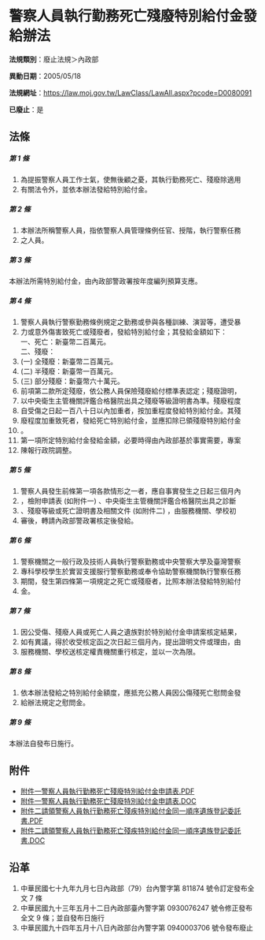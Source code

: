 # 警察人員執行勤務死亡殘廢特別給付金發給辦法

**法規類別**：廢止法規＞內政部

**異動日期**：2005/05/18  

**法規網址**：https://law.moj.gov.tw/LawClass/LawAll.aspx?pcode=D0080091

**已廢止**：是



## 法條
##### 第 1 條
1. 為提振警察人員工作士氣，使無後顧之憂，其執行勤務死亡、殘廢除適用
1. 有關法令外，並依本辦法發給特別給付金。

##### 第 2 條
1. 本辦法所稱警察人員，指依警察人員管理條例任官、授階，執行警察任務
1. 之人員。

##### 第 3 條
本辦法所需特別給付金，由內政部警政署按年度編列預算支應。

##### 第 4 條
1. 警察人員執行警察勤務條例規定之勤務或參與各種訓練、演習等，遭受暴
1. 力或意外傷害致死亡或殘廢者，發給特別給付金；其發給金額如下：  
一、死亡：新臺幣二百萬元。  
二、殘廢：
1.  (一) 全殘廢：新臺幣二百萬元。
1.  (二) 半殘廢：新臺幣一百萬元。
1.  (三) 部分殘廢：新臺幣六十萬元。
1. 前項第二款所定殘廢，依公務人員保險殘廢給付標準表認定；殘廢證明，
1. 以中央衛生主管機關評鑑合格醫院出具之殘廢等級證明書為準。殘廢程度
1. 自受傷之日起一百八十日以內加重者，按加重程度發給特別給付金。其殘
1. 廢程度加重致死者，發給死亡特別給付金，並應扣除已領殘廢特別給付金
1. 。
1. 第一項所定特別給付金發給金額，必要時得由內政部基於事實需要，專案
1. 陳報行政院調整。

##### 第 5 條
1. 警察人員發生前條第一項各款情形之一者，應自事實發生之日起三個月內
1. ，檢附申請表 (如附件一) 、中央衛生主管機關評鑑合格醫院出具之診斷
1. 、殘廢等級或死亡證明書及相關文件 (如附件二) ，由服務機關、學校初
1. 審後，轉請內政部警政署核定後發給。

##### 第 6 條
1. 警察機關之一般行政及技術人員執行警察勤務或中央警察大學及臺灣警察
1. 專科學校學生於實習支援服行警察勤務或奉令協助警察機關執行警察任務
1. 期間，發生第四條第一項規定之死亡或殘廢者，比照本辦法發給特別給付
1. 金。

##### 第 7 條
1. 因公受傷、殘廢人員或死亡人員之遺族對於特別給付金申請案核定結果，
1. 如有異議，得於收受核定函之次日起三個月內，提出證明文件或理由，由
1. 服務機關、學校送核定權責機關重行核定，並以一次為限。

##### 第 8 條
1. 依本辦法發給之特別給付金額度，應抵充公務人員因公傷殘死亡慰問金發
1. 給辦法規定之慰問金。

##### 第 9 條
本辦法自發布日施行。
## 附件
* [附件一警察人員執行勤務死亡殘廢特別給付金申請表.PDF](https://law.moj.gov.tw/LawClass/LawGetFile.ashx?FileId=0000233233)
* [附件一警察人員執行勤務死亡殘廢特別給付金申請表.DOC](https://law.moj.gov.tw/LawClass/LawGetFile.ashx?FileId=0000014991)
* [附件二請領警察人員執行勤務死亡殘疾特別給付金同一順序遺族登記委託書.PDF](https://law.moj.gov.tw/LawClass/LawGetFile.ashx?FileId=0000233234)
* [附件二請領警察人員執行勤務死亡殘疾特別給付金同一順序遺族登記委託書.DOC](https://law.moj.gov.tw/LawClass/LawGetFile.ashx?FileId=0000014992)
## 沿革
1. 中華民國七十九年九月七日內政部（79）台內警字第 811874 號令訂定發布全文 7  條
1. 中華民國九十三年五月十二日內政部臺內警字第 0930076247 號令修正發布全文 9  條；並自發布日施行
1. 中華民國九十四年五月十八日內政部台內警字第 0940003706 號令發布廢止
